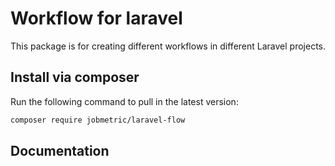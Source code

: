 # Workflow for laravel

This package is for creating different workflows in different Laravel projects.

## Install via composer

Run the following command to pull in the latest version:
```bash
composer require jobmetric/laravel-flow
```

## Documentation
